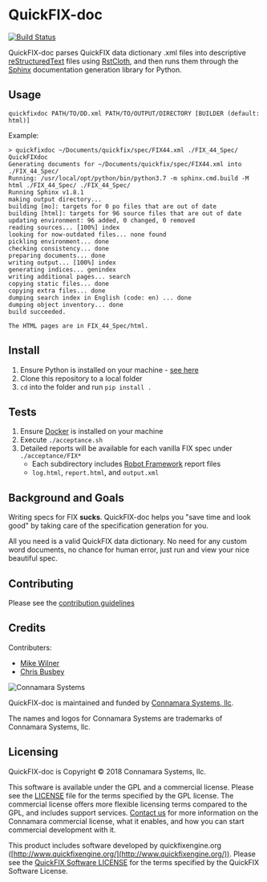 # QuickFIX-doc
[![Build Status](https://travis-ci.com/connamara/QuickFIX-doc.svg?branch=master)](https://travis-ci.com/connamara/QuickFIX-doc)

QuickFIX-doc parses QuickFIX data dictionary .xml files into descriptive [reStructuredText](http://docutils.sourceforge.net/rst.html) files using [RstCloth](https://pypi.org/project/rstcloth/), and then runs them through the [Sphinx](http://www.sphinx-doc.org/) documentation generation library for Python.

## Usage
```
quickfixdoc PATH/TO/DD.xml PATH/TO/OUTPUT/DIRECTORY [BUILDER (default: html)]
```

Example:
```
> quickfixdoc ~/Documents/quickfix/spec/FIX44.xml ./FIX_44_Spec/
QuickFIXdoc
Generating documents for ~/Documents/quickfix/spec/FIX44.xml into ./FIX_44_Spec/
Running: /usr/local/opt/python/bin/python3.7 -m sphinx.cmd.build -M html ./FIX_44_Spec/ ./FIX_44_Spec/
Running Sphinx v1.8.1
making output directory...
building [mo]: targets for 0 po files that are out of date
building [html]: targets for 96 source files that are out of date
updating environment: 96 added, 0 changed, 0 removed
reading sources... [100%] index                                                                                                 
looking for now-outdated files... none found
pickling environment... done
checking consistency... done
preparing documents... done
writing output... [100%] index                                                                                                  
generating indices... genindex
writing additional pages... search
copying static files... done
copying extra files... done
dumping search index in English (code: en) ... done
dumping object inventory... done
build succeeded.

The HTML pages are in FIX_44_Spec/html.
```

## Install
1) Ensure Python is installed on your machine - [see here](https://wiki.python.org/moin/BeginnersGuide/Download)
2) Clone this repository to a local folder
3) `cd` into the folder and run `pip install .`

## Tests
1) Ensure [Docker](https://www.docker.com/get-started) is installed on your machine
2) Execute `./acceptance.sh`
3) Detailed reports will be available for each vanilla FIX spec under `./acceptance/FIX*`
    * Each subdirectory includes [Robot Framework](http://robotframework.org/) report files
    * `log.html`, `report.html`, and `output.xml`

## Background and Goals
Writing specs for FIX **sucks**. QuickFIX-doc helps you "save time and look good" by taking care of the specification generation for you.

All you need is a valid QuickFIX data dictionary. No need for any custom word documents, no chance for human error, just run and view your nice beautiful spec.

## Contributing
Please see the [contribution guidelines](CONTRIBUTION_GUIDELINES.md)

## Credits
Contributers:

* [Mike Wilner](https://github.com/michaelwilner)
* [Chris Busbey](https://github.com/cbusbey)

![Connamara Systems](http://www.connamara.com/wp-content/uploads/2016/01/connamara_logo_dark.png)

QuickFIX-doc is maintained and funded by [Connamara Systems, llc](http://connamara.com).

The names and logos for Connamara Systems are trademarks of Connamara Systems, llc.

## Licensing
QuickFIX-doc is Copyright © 2018 Connamara Systems, llc.

This software is available under the GPL and a commercial license.  Please see the [LICENSE](LICENSE) file for the terms specified by the GPL license.  The commercial license offers more flexible licensing terms compared to the GPL, and includes support services.  [Contact us](mailto:info@connamara.com) for more information on the Connamara commercial license, what it enables, and how you can start commercial development with it.

This product includes software developed by quickfixengine.org ([http://www.quickfixengine.org/](http://www.quickfixengine.org/)). Please see the [QuickFIX Software LICENSE](QUICKFIX_LICENSE) for the terms specified by the QuickFIX Software License.